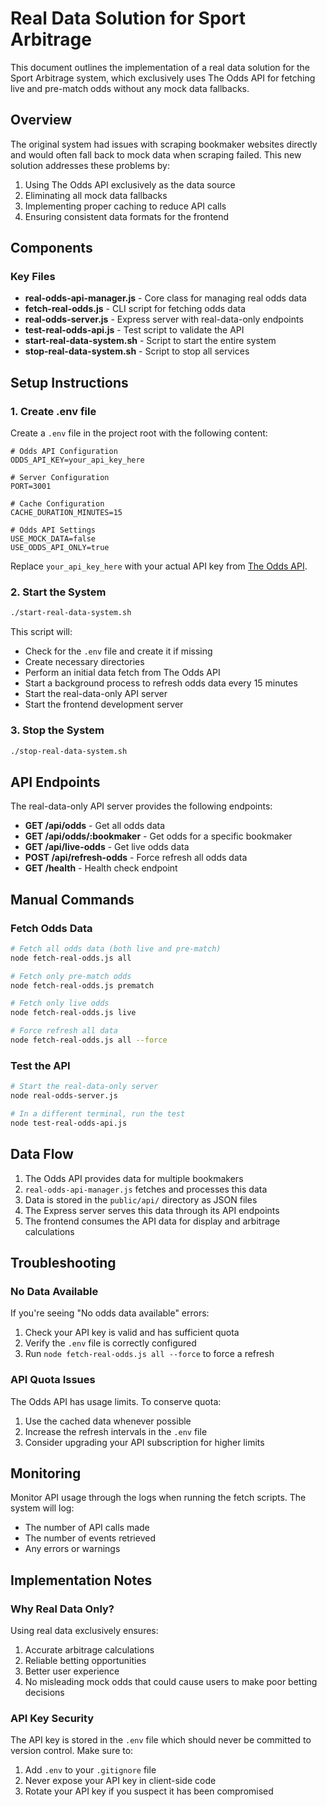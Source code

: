 # Real Data Solution for Sport Arbitrage

This document outlines the implementation of a real data solution for the Sport Arbitrage system, which exclusively uses The Odds API for fetching live and pre-match odds without any mock data fallbacks.

## Overview

The original system had issues with scraping bookmaker websites directly and would often fall back to mock data when scraping failed. This new solution addresses these problems by:

1. Using The Odds API exclusively as the data source
2. Eliminating all mock data fallbacks
3. Implementing proper caching to reduce API calls
4. Ensuring consistent data formats for the frontend

## Components

### Key Files

- **real-odds-api-manager.js** - Core class for managing real odds data
- **fetch-real-odds.js** - CLI script for fetching odds data
- **real-odds-server.js** - Express server with real-data-only endpoints
- **test-real-odds-api.js** - Test script to validate the API
- **start-real-data-system.sh** - Script to start the entire system
- **stop-real-data-system.sh** - Script to stop all services

## Setup Instructions

### 1. Create .env file

Create a `.env` file in the project root with the following content:

```
# Odds API Configuration
ODDS_API_KEY=your_api_key_here

# Server Configuration
PORT=3001

# Cache Configuration
CACHE_DURATION_MINUTES=15

# Odds API Settings
USE_MOCK_DATA=false
USE_ODDS_API_ONLY=true
```

Replace `your_api_key_here` with your actual API key from [The Odds API](https://the-odds-api.com/).

### 2. Start the System

```bash
./start-real-data-system.sh
```

This script will:
- Check for the `.env` file and create it if missing
- Create necessary directories
- Perform an initial data fetch from The Odds API
- Start a background process to refresh odds data every 15 minutes
- Start the real-data-only API server
- Start the frontend development server

### 3. Stop the System

```bash
./stop-real-data-system.sh
```

## API Endpoints

The real-data-only API server provides the following endpoints:

- **GET /api/odds** - Get all odds data
- **GET /api/odds/:bookmaker** - Get odds for a specific bookmaker
- **GET /api/live-odds** - Get live odds data
- **POST /api/refresh-odds** - Force refresh all odds data
- **GET /health** - Health check endpoint

## Manual Commands

### Fetch Odds Data

```bash
# Fetch all odds data (both live and pre-match)
node fetch-real-odds.js all

# Fetch only pre-match odds
node fetch-real-odds.js prematch

# Fetch only live odds
node fetch-real-odds.js live

# Force refresh all data
node fetch-real-odds.js all --force
```

### Test the API

```bash
# Start the real-data-only server
node real-odds-server.js

# In a different terminal, run the test
node test-real-odds-api.js
```

## Data Flow

1. The Odds API provides data for multiple bookmakers
2. `real-odds-api-manager.js` fetches and processes this data
3. Data is stored in the `public/api/` directory as JSON files
4. The Express server serves this data through its API endpoints
5. The frontend consumes the API data for display and arbitrage calculations

## Troubleshooting

### No Data Available

If you're seeing "No odds data available" errors:

1. Check your API key is valid and has sufficient quota
2. Verify the `.env` file is correctly configured
3. Run `node fetch-real-odds.js all --force` to force a refresh

### API Quota Issues

The Odds API has usage limits. To conserve quota:

1. Use the cached data whenever possible
2. Increase the refresh intervals in the `.env` file
3. Consider upgrading your API subscription for higher limits

## Monitoring

Monitor API usage through the logs when running the fetch scripts. The system will log:

- The number of API calls made
- The number of events retrieved
- Any errors or warnings

## Implementation Notes

### Why Real Data Only?

Using real data exclusively ensures:

1. Accurate arbitrage calculations
2. Reliable betting opportunities
3. Better user experience
4. No misleading mock odds that could cause users to make poor betting decisions

### API Key Security

The API key is stored in the `.env` file which should never be committed to version control. Make sure to:

1. Add `.env` to your `.gitignore` file
2. Never expose your API key in client-side code
3. Rotate your API key if you suspect it has been compromised 